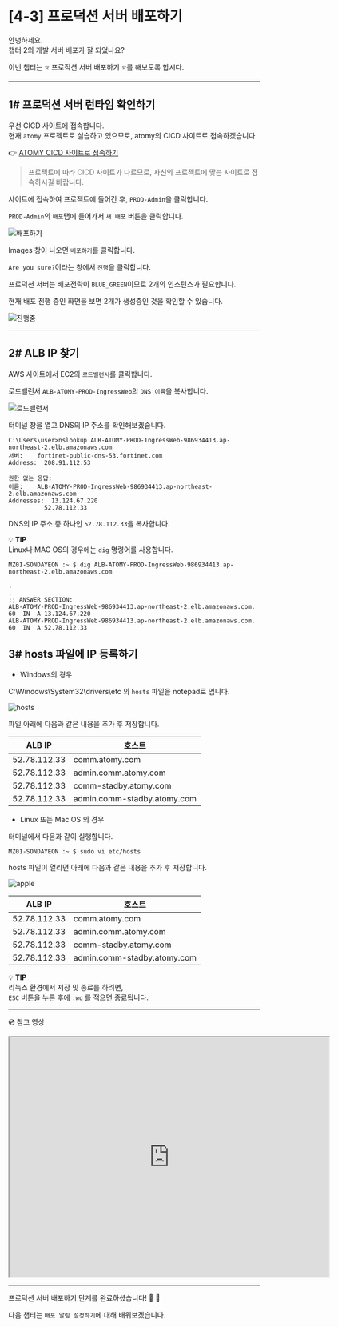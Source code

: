 # [4-3] 프로덕션 서버 배포하기

안녕하세요.             
챕터 2의 개발 서버 배포가 잘 되었나요?

이번 챕터는 :star: 프로적션 서버 배포하기 :star:를 해보도록 합시다.

---

## 1# 프로덕션 서버 런타임 확인하기

우선 CICD 사이트에 접속합니다.     
현재 `atomy` 프로젝트로 실습하고 있으므로, atomy의 CICD 사이트로 접속하겠습니다.

:point_right: [ATOMY CICD 사이트로 접속하기](http://cicd.atomyops.com)

> 프로젝트에 따라 CICD 사이트가 다르므로, 자신의 프로젝트에 맞는 사이트로 접속하시길 바랍니다.

사이트에 접속하여  프로젝트에 들어간 후, `PROD-Admin`을 클릭합니다. 

`PROD-Admin`의 `배포`탭에 들어가서 `새 배포` 버튼을 클릭합니다.

![배포하기](https://user-images.githubusercontent.com/54167990/65673990-cd881d80-e086-11e9-9f75-01d0d0f79e64.PNG)

Images 창이 나오면 `배포하기`를 클릭합니다.

`Are you sure?`이라는 창에서 `진행`을 클릭합니다.

프로덕션 서버는 배포전략이 `BLUE_GREEN`이므로 2개의 인스턴스가 필요합니다.

현재 배포 진행 중인 화면을 보면 2개가 생성중인 것을 확인할 수 있습니다.

![진행중](https://user-images.githubusercontent.com/54167990/65747563-bb68b680-e13c-11e9-8e23-716cb46b4620.png)

---

## 2# ALB IP 찾기

AWS 사이트에서 EC2의 `로드밸런서`를 클릭합니다. 

로드밸런서 `ALB-ATOMY-PROD-IngressWeb`의 `DNS 이름`을 복사합니다.

![로드밸런서](https://user-images.githubusercontent.com/54167990/65745718-94f44c80-e137-11e9-9a27-fc106bd98475.PNG)

터미널 창을 열고 DNS의 IP 주소를 확인해보겠습니다.

```
C:\Users\user>nslookup ALB-ATOMY-PROD-IngressWeb-986934413.ap-northeast-2.elb.amazonaws.com
서버:    fortinet-public-dns-53.fortinet.com
Address:  208.91.112.53

권한 없는 응답:
이름:    ALB-ATOMY-PROD-IngressWeb-986934413.ap-northeast-2.elb.amazonaws.com
Addresses:  13.124.67.220
          52.78.112.33
```

DNS의 IP 주소 중 하나인 `52.78.112.33`을 복사합니다.

:bulb: **TIP**   
Linux나 MAC OS의 경우에는 `dig` 명령어를 사용합니다.   

```
MZ01-SONDAYEON :~ $ dig ALB-ATOMY-PROD-IngressWeb-986934413.ap-northeast-2.elb.amazonaws.com

.
.
;; ANSWER SECTION:
ALB-ATOMY-PROD-IngressWeb-986934413.ap-northeast-2.elb.amazonaws.com. 60  IN  A 13.124.67.220
ALB-ATOMY-PROD-IngressWeb-986934413.ap-northeast-2.elb.amazonaws.com. 60  IN  A 52.78.112.33    
```

## 3# hosts 파일에 IP 등록하기

- Windows의 경우

C:\Windows\System32\drivers\etc 의 `hosts` 파일을 notepad로 엽니다.

![hosts](https://user-images.githubusercontent.com/54167990/65746839-d1757780-e13a-11e9-8dc3-a8a8f6c8880d.PNG)

파일 아래에 다음과 같은 내용을 추가 후 저장합니다.

ALB IP | 호스트
--- | ---
52.78.112.33 | comm.atomy.com
52.78.112.33 | admin.comm.atomy.com
52.78.112.33 | comm-stadby.atomy.com
52.78.112.33 | admin.comm-stadby.atomy.com

- Linux 또는 Mac OS 의 경우

터미널에서 다음과 같이 실행합니다.

```
MZ01-SONDAYEON :~ $ sudo vi etc/hosts
```
hosts 파일이 열리면 아래에 다음과 같은 내용을 추가 후 저장합니다.

![apple](https://user-images.githubusercontent.com/54167990/65747408-544b0200-e13c-11e9-814c-d540e7e4d0f8.png)

ALB IP | 호스트
--- | ---
52.78.112.33 | comm.atomy.com
52.78.112.33 | admin.comm.atomy.com
52.78.112.33 | comm-stadby.atomy.com
52.78.112.33 | admin.comm-stadby.atomy.com

:bulb: **TIP**   
리눅스 환경에서 저장 및 종료를 하려면,   
`ESC` 버튼을 누른 후에 `:wq` 를 적으면 종료됩니다.

          
---
:cd: 참고 영상

<iframe src="https://drive.google.com/file/d/1yIVskYnUqLRpVT2mICyAe-97H--rlRP6/preview" width="640" height="480"></iframe>

---

프로덕션 서버 배포하기 단계를 완료하셨습니다! :clap: :clap:

다음 챕터는 `배포 알림 설정하기`에 대해 배워보겠습니다.
